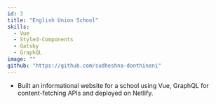 ```yaml
---
id: 3
title: "English Union School"
skills:
  - Vue
  - Styled-Components
  - Gatsby
  - GraphQL
image: ""
github: "https://github.com/sudheshna-donthineni"
---
```


- Built an informational website for a school using Vue, GraphQL for content-fetching APIs and deployed on Netlify.
